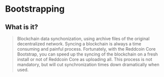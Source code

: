 # Bootstrapping

## What is it?

> Blockchain data synchonization, using archive files of the original decentralized network.
Syncing a blockchain is always a time consuming and painful process. Fortunately, with the Reddcoin Core Bootstrap, you can speed up the syncing of the blockchain on a fresh install or not of Reddcoin Core as uploading all. This process is not mandatory, but will cut synchronization times down dramatically when used.


